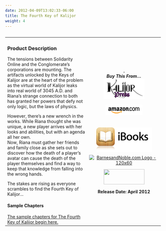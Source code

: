 ```yaml
---
date: 2012-04-09T13:02:33-06:00
title: The Fourth Key of Kalijor
weight: 4
---
```

<table width="100%" align="left">
<tbody>
<tr>
<td align="left">
<h3>Product Description</h3>
The tensions between Solidarity Online and the Conglomerate&rsquo;s corporations are mounting. The artifacts unlocked by the Keys of Kalijor are at the heart of the problem as the virtual world of Kalijor leaks into real world of 3045 A.D. and Riana&rsquo;s strange connection to both has granted her powers that defy not only logic, but the laws of physics.

However, there&rsquo;s a new wrench in the works. While Riana thought she was unique, a new player arrives with her looks and abilities, but with an agenda all her own.<br />
Now, Riana must gather her friends and family close as she sets out to discover how the death of a player&rsquo;s avatar can cause the death of the player themselves and find a way to keep that knowledge from falling into the wrong hands.

The stakes are rising as everyone scrambles to find the Fourth Key of Kalijor...

<h4>Sample Chapters</h4>
<a title="Chapter 1" href="./chapter-1">The sample chapters for The Fourth Key of Kalijor begin here.</a></td>
<td align="center" width="225"><img src="http://img2.imagesbn.com/images/168050000/168050532.JPG" alt="" border="1" />

<div><strong><em>Buy This From&hellip;</em></strong></div>
<div style="padding-bottom: 6px;">
<a href="http://www.lulu.com/shop/paul-lell/the-fourth-key-of-kalijor/paperback/product-20033409.html"><img src="/images/Kalijor_Press.png" alt="Buy From Us" border="0" /></a>

<a href="http://amzn.com/0983621543"><img src="/images/ShopAmazon.png" alt="Buy From Amazon" border="0" /></a>

</div>
<div style="padding-bottom: 6px;"><a href="http://itunes.apple.com/us/book/isbn9780983621553"><br />
<img src="/images/iBooks.png" alt="" /><br />
</a></div>
<div style="padding-bottom: 6px;"><a href="http://www.barnesandnoble.com/w/books/1109849731?ean=2940014182041&amp;itm=1&amp;usri=kalijor"><img src="http://ad.linksynergy.com/fs-bin/show?id=tBNt4D9O81A&amp;bids=229293.144&amp;subid=0&amp;type=4&amp;gridnum=6" alt="BarnesandNoble.com Logo - 120x60" border="0" /></a></div>
<div style="padding-bottom: 6px;"></div>
<a href="http://www.kobobooks.com/ebook/The-Fourth-Key-of-Kalijor/book-FiwG25zt9kOGW18_FyYTTg/page1.html?s=iUP_OxZsF0WqTCgAgb7PKg&amp;r=4" rel="attachment wp-att-874"><img class="aligncenter size-full wp-image-874" title="Kobo" src="https://www.kalijor.com/wp-content/uploads/2012/04/Kobo.gif" alt="" width="132" height="49" /></a>

<div style="padding-bottom: 6px;"></div>
<div style="padding-bottom: 6px;"></div>
<strong>Release Date: April 2012</strong></td>
</tr>
</tbody>
</table>
